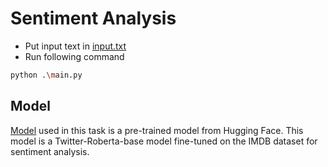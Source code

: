 # Sentiment Analysis

- Put input text in [input.txt](input.txt)
- Run following command
```bash
python .\main.py
```

## Model
[Model](https://huggingface.co/cardiffnlp/twitter-roberta-base-sentiment-latest) used in this task is a pre-trained model from Hugging Face. This model is a Twitter-Roberta-base model fine-tuned on the IMDB dataset for sentiment analysis. 
